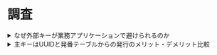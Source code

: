 # 調査

<details>

<summary>なぜ外部キーが業務アプリケーションで避けられるのか</summary>

- FK は読み取り最適化のヒントにもなる一方、書き込みでは余分なロックが入りがち
- 論理削除と相性が悪い
- 大量取り込み時は外部キー削除することも多いためそもそも制約をつけない

</details>

<details>

<summary>主キーはUUIDと発番テーブルからの発行のメリット・デメリット比較</summary>

- UUID(v7)
  - メリット
    - 中央の採番点が不要。マイクロサービス/マルチリージョンで衝突なく発行できる。
    - 順番が読めない ID は列挙されにくい
  - デメリット
    - uuid は 128bit=16B。bigint(8B)等の連番よりインデックス/JOIN が重くなりがち。
- 発番テーブル
  - メリット
    - 数値は 8B 以下でコンパクト、生成が安い（乱数不要）。インデックス/JOIN 効率がよい。
  - デメリット
    - アプリ側の「発番テーブル更新（MAX+1）」はロック競合の温床。DB のネイティブシーケンスなら多ユーザ安全だが、単一 DB には依存する。
    - 中央発番点を越境すると待ち・故障点に。
    - 連番は URL 等で列挙攻撃の的になりやすい

UUID のほうが現在のシステムの流れ的にあってそう

</details>
